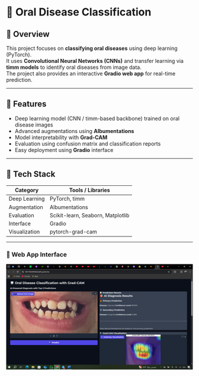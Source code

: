 # 🦷 Oral Disease Classification  

## 📌 Overview  
This project focuses on **classifying oral diseases** using deep learning (PyTorch).  
It uses **Convolutional Neural Networks (CNNs)** and transfer learning via **timm models** to identify oral diseases from image data.  
The project also provides an interactive **Gradio web app** for real-time prediction.

---

## 🚀 Features
- Deep learning model (CNN / timm-based backbone) trained on oral disease images  
- Advanced augmentations using **Albumentations**  
- Model interpretability with **Grad-CAM**  
- Evaluation using confusion matrix and classification reports  
- Easy deployment using **Gradio** interface  

---

## 🧠 Tech Stack
| Category | Tools / Libraries |
|-----------|-------------------|
| Deep Learning | PyTorch, timm |
| Augmentation | Albumentations |
| Evaluation | Scikit-learn, Seaborn, Matplotlib |
| Interface | Gradio |
| Visualization | pytorch-grad-cam |

---
### 🔸 Web App Interface  
![App Preview](https://github.com/mohammedattallh/oral_disease_classification/blob/main/result1.png)
